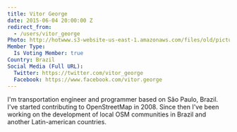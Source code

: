 ```yaml
---
title: Vitor George
date: 2015-06-04 20:00:00 Z
redirect_from:
  - /users/vitor_george
Photo: http://hotwww.s3-website-us-east-1.amazonaws.com/files/old/pictures/picture-304-1434988965.jpg
Member Type:
  Is Voting Member: true
Country: Brazil
Social Media (Full URL):
  Twitter: https://twitter.com/vitor_george
  Facebook: https://www.facebook.com/vitor.george
---
```


<p>I'm transportation engineer and programmer based on São Paulo, Brazil. I've started contributing to OpenStreetMap in 2008. Since then I've been working on the development of local OSM communities in Brazil and another Latin-american countries.</p>

